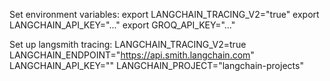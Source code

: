Set environment variables:
    export LANGCHAIN_TRACING_V2="true"
    export LANGCHAIN_API_KEY="..."
    export GROQ_API_KEY="..."

Set up langsmith tracing:
LANGCHAIN_TRACING_V2=true
LANGCHAIN_ENDPOINT="https://api.smith.langchain.com"
LANGCHAIN_API_KEY="<your-api-key>"
LANGCHAIN_PROJECT="langchain-projects"